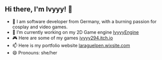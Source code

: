## Hi there, I'm Ivyyy! 👋
- 👀 I am software developer from Germany, with a burning passion for cosplay and video games.
- 🔨 I’m currently working on my 2D Game engine [IvyyyEngine](https://github.com/Ivyyy294/IvyyyEngine)
- 🎮 Here are some of my games [ivyyy294.itch.io](https://ivyyy294.itch.io/)
- 📫 Here is my portfolio website [laraguelpen.wixsite.com](https://laraguelpen.wixsite.com/portfolio)
- 😄 Pronouns: she/her
<!--

![Ivyyy's GitHub stats](https://github-readme-stats.vercel.app/api?username=Ivyyy294&show_icons=true&theme=radical)
![Top Langs](https://github-readme-stats.vercel.app/api/top-langs/?username=Ivyyy294&layout=compact)
**Ivyyy294/Ivyyy294** is a ✨ _special_ ✨ repository because its `README.md` (this file) appears on your GitHub profile.

Here are some ideas to get you started:

- 🔭 I’m currently working on ...
- 🌱 I’m currently learning ...
- 👯 I’m looking to collaborate on ...
- 🤔 I’m looking for help with ...
- 💬 Ask me about ...
- 📫 How to reach me: ...
- ⚡ Fun fact: ...
-->
